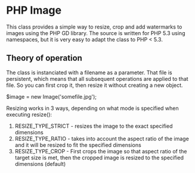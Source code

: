 PHP Image
=========

This class provides a simple way to resize, crop and add watermarks to images using the PHP GD library.
The source is written for PHP 5.3 using namespaces, but it is very easy to adapt the class to PHP < 5.3.

Theory of operation
-------------------

The class is instanciated with a filename as a parameter. That file is persistent, which means that all subsequent operations are applied to that file. So you can first crop it, then resize it without creating a new object.

$image = new Image('somefile.jpg');

Resizing works in 3 ways, depending on what mode is specified when executing resize():

1) RESIZE_TYPE_STRICT 	- resizes the image to the exact specified dimensions
2) RESIZE_TYPE_RATIO 	- takes into account the aspect ratio of the image and it will be resized to fit the specified dimensions
3) RESIZE_TYPE_CROP 	- First crops the image so that aspect ratio of the target size is met, then the cropped image is resized to the specified dimensions (default)
